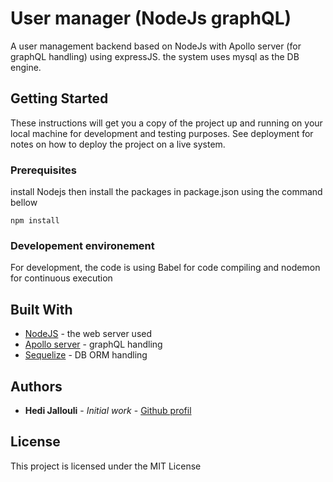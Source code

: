 # User manager (NodeJs graphQL)

A user management backend based on NodeJs with Apollo server (for graphQL handling) using expressJS. the system uses mysql as the DB engine.

## Getting Started

These instructions will get you a copy of the project up and running on your local machine for development and testing purposes. See deployment for notes on how to deploy the project on a live system.

### Prerequisites

install Nodejs then install the packages in package.json using the command bellow

```
npm install
```

### Developement environement

For development, the code is using Babel for code compiling and nodemon for continuous execution 

## Built With

* [NodeJS](https://nodejs.org/en/) - the web server used
* [Apollo server](https://www.apollographql.com/docs/apollo-server/) - graphQL handling
* [Sequelize](sequelize.org/) - DB ORM handling 

## Authors

* **Hedi Jallouli** - *Initial work* - [Github profil](https://github.com/hedijalloui)


## License

This project is licensed under the MIT License
